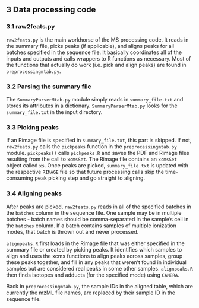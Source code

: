 
## 3 Data processing code

### 3.1 raw2feats.py

`raw2feats.py` is the main workhorse of the MS processing code. It reads in the
summary file, picks peaks (if applicable), and aligns peaks for all batches specified in the sequence file. It basically coordinates all of the inputs and outputs
and calls wrappers to R functions as necessary. Most of the functions that actually do work (i.e. pick and align peaks) are found in `preprocessingmtab.py`.

### 3.2 Parsing the summary file

The `SummaryParserMtab.py` module simply reads in `summary_file.txt` and
stores its attributes in a dictionary. `SummaryParserMtab.py` looks for the
`summary_file.txt` in the input directory.

### 3.3 Picking peaks

If an Rimage file is specified in `summary_file.txt`, this part is skipped. If not,
`raw2feats.py` calls the `pickpeaks` function in the `preprocessingmtab.py`
module. `pickpeaks()` calls `pickpeaks.R` and saves the PDF and Rimage files
resulting from the call to `xcmsSet`. The Rimage file contains an `xcmsSet` object called `xs`. Once peaks are picked, `summary_file.txt` is updated with the respective `RIMAGE` file so that future processing calls skip the time-consuming peak picking step and go straight to aligning.

### 3.4 Aligning peaks

After peaks are picked, `raw2feats.py` reads in all of the specified batches in the `batches` column in the sequence file. One sample may be in multiple batches - batch names should be comma-separated in the sample’s cell in the `batches` column. If a batch contains samples of multiple ionization modes, that batch is thrown out and never processed.

`alignpeaks.R` first loads in the Rimage file that was either specified in the
summary file or created by picking peaks. It identifies which samples to align
and uses the xcms functions to align peaks across samples, group these peaks
together, and fill in any peaks that weren’t found in individual samples but are
considered real peaks in some other samples. `alignpeaks.R` then finds isotopes
and adducts (for the specified mode) using `CAMERA`.

Back in `preprocessingmtab.py`, the sample IDs in the aligned table, which
are currently the mzML file names, are replaced by their sample ID in the
sequence file.
